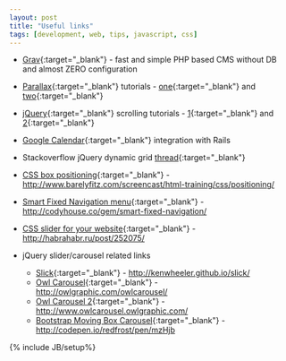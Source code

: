 ```yaml
---
layout: post
title: "Useful links"
tags: [development, web, tips, javascript, css]
---
```


* [Grav](https://github.com/getgrav/grav){:target="_blank"} - fast and simple PHP based CMS without DB and almost ZERO configuration

* [Parallax](http://en.wikipedia.org/wiki/Parallax_scrolling){:target="_blank"} tutorials - [one]{:target="_blank"} and [two]{:target="_blank"}

* [jQuery](https://jquery.com){:target="_blank"} scrolling tutorials - [1]{:target="_blank"} and [2]{:target="_blank"}

* [Google Calendar](https://wiki.terena.org/display/~federated-user-4/Google+Calendar+integration+with+Ruby+on+Rails){:target="_blank"} integration with Rails

* Stackoverflow jQuery dynamic grid [thread](http://stackoverflow.com/questions/8677298/best-dynamic-javascript-jquery-grid){:target="_blank"}

* [CSS box positioning](http://www.barelyfitz.com/screencast/html-training/css/positioning/){:target="_blank"} - http://www.barelyfitz.com/screencast/html-training/css/positioning/

* [Smart Fixed Navigation menu](http://codyhouse.co/gem/smart-fixed-navigation/){:target="_blank"} - http://codyhouse.co/gem/smart-fixed-navigation/

* [CSS slider for your website](http://habrahabr.ru/post/252075/){:target="_blank"} - http://habrahabr.ru/post/252075/

* jQuery slider/carousel related links
  * [Slick](http://kenwheeler.github.io/slick/){:target="_blank"} - http://kenwheeler.github.io/slick/
  * [Owl Carousel](http://owlgraphic.com/owlcarousel/){:target="_blank"} - http://owlgraphic.com/owlcarousel/
  * [Owl Carousel 2](http://www.owlcarousel.owlgraphic.com/){:target="_blank"} - http://www.owlcarousel.owlgraphic.com/
  * [Bootstrap Moving Box Carousel](http://codepen.io/redfrost/pen/mzHjb){:target="_blank"} - http://codepen.io/redfrost/pen/mzHjb




[one]: http://blog.keithclark.co.uk/pure-css-parallax-websites/
[two]: http://untame.net/2013/04/how-to-integrate-simple-parallax-with-twitter-bootstrap/

[1]: http://alijafarian.com/responsive-page-scrolling-with-jquery-and-bootstrap/
[2]: https://github.com/davist11/jQuery-One-Page-Nav


{% include JB/setup%}